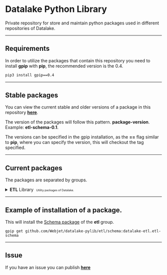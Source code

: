 # **Datalake Python Library**

Private repository for store and maintain python packages used in different repositories of Datalake.

---

## Requirements

In order to utilize the packages that contain this repository you need to install **gpip** with **pip**, the recommended version is the 0.4.

```bash
pip3 install gpip==0.4
```

---

## **Stable packages**

You can view the current stable and older versions of a package in this repository [**here**](https://github.com/Webjet/datalake-pylib/tags).

The version of the packages will follow this pattern. **package-version**. Example: **etl-schema-0.1**.

The versions can be specified in the gpip installation, as the **==** flag similar to **pip**, where you can specify the version, this will checkout the tag specified.

---

## **Current packages**

The packages are separated by groups.

<details>
    <summary>
        <b>ETL</b> Library <span style="margin-left:5px;font-size:9px">Utility packages of Datalake.</span>
    </summary>
    <ul>
        <li>
            <h5>
                <a href="https://github.com/Webjet/datalake-pylib/tree/main/etl/schema">
                    <b>Schema</b><sub style="color:red"><b>EARLY</b></sub>
                </a>
            </h5>
            <p style="font-size:10px">
                Normalize dataframes.
            </p>
        </li>
        <li>
            <h5>
                <a href="https://github.com/Webjet/datalake-pylib/tree/main/etl/validation">
                    <b>Validation</b><sub style="color:red"><b>EARLY</b></sub>
                </a>
            </h5>
            <p style="font-size:10px">
                Make comparisons with DataFrames.
            </p>
        </li>
        <li>
            <h5>
                <a href="https://github.com/Webjet/datalake-pylib/tree/main/etl/s3">
                    <b>S3</b><sub style="color:red"><b>EARLY</b></sub>
                </a>
            </h5>
            <p style="font-size:10px">
                Manage and make action on S3 with Pandas DataFrames.
            </p>
        </li>
    </ul>
</details>

---

## Example of installation of a package.

This will install the [Schema package](https://github.com/Webjet/datalake-pylib/tree/main/etl/schema) of the **etl** group.

```
gpip get github.com/Webjet/datalake-pylib/etl/schema:datalake-etl.etl-schema
```

---

## Issue

If you have an issue you can publish [**here**](https://github.com/Webjet/datalake-pylib/issues)